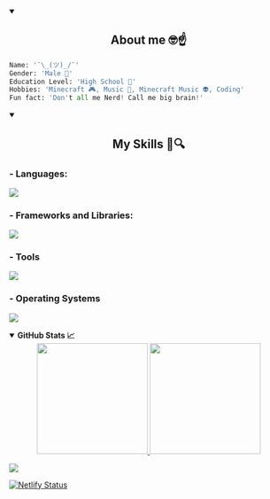 <details open>
  <summary>
    <h2 align="center">About me 🤓☝️</h2>
  </summary>

  ```py
  Name: '¯\_(ツ)_/¯'
  Gender: 'Male 👦' 
  Education Level: 'High School 📖'
  Hobbies: 'Minecraft 🎮, Music 🎵, Minecraft Music 👽, Coding'
  Fun fact: 'Don't all me Nerd! Call me big brain!'
  ```
</details>

<details open>
  <summary>
    <h2 align="center">My Skills 📖🔍</h2>
  </summary>

  <p align="center">
    <h3>- Languages:</h3> 
    <a href="https://skillicons.dev"> <img src="https://skillicons.dev/icons?i=powershell,bash,c,cpp,py,lua,html,css,js,dart"> </a>
    <h3>- Frameworks and Libraries:</h3>
    <a href="https://skillicons.dev"> <img src="https://skillicons.dev/icons?i=flutter,selenium,fastapi,gtk,qt"> </a>
    <h3>- Tools</h3>
    <a href="https://skillicons.dev"> <img src="https://skillicons.dev/icons?i=git,github,githubactions,neovim,vscode,pycharm,clion,notion,anaconda,nix"> </a>
    <h3>- Operating Systems</h3>
    <a href="https://skillicons.dev"> <img src="https://skillicons.dev/icons?i=windows,linux"> </a>
  </p>
</details>

<details open>
  <summary>
    <strong>GitHub Stats 📈</strong>
  </summary>

  <div align="center">
    <a href="https://github.com/THEGOODBALL">
      <img height="200px" src="https://github-readme-stats.vercel.app/api?username=THEGOODBALL&include_all_commits=true&theme=tokyonight&show_icons=true&hide_border=false&count_private=true">
    </a>
    <a href="https://github.com/THEGOODBALL">
      <img height="200px" src="https://github-readme-stats.vercel.app/api/top-langs/?username=THEGOODBALL&theme=tokyonight&layout=donut&show_icons=true&hide_border=false">
    </a>
  </div>
  
</details>








[![](https://visitcount.itsvg.in/api?id=THEGOODBALL&label=Profile%20Views&color=1&icon=5&pretty=false)](https://visitcount.itsvg.in)

[![Netlify Status](https://api.netlify.com/api/v1/badges/21a3bd99-e8f4-4ee1-b643-fefdf6cd5639/deploy-status)](https://app.netlify.com/sites/mycooltools/deploys)

